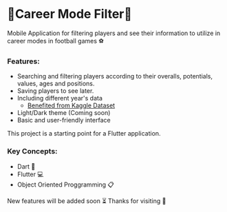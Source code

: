 # 🔹Career Mode Filter🔹 

Mobile Application for filtering players and see their information to utilize in career modes in football games ⚽

### Features:
- Searching and filtering players according to their overalls, potentials, values, ages and positions.
- Saving players to see later.
- Including different year's data
  - [Benefited from Kaggle Dataset](https://www.kaggle.com/datasets/stefanoleone992/fifa-22-complete-player-dataset)
- Light/Dark theme (Coming soon)
- Basic and user-friendly interface

This project is a starting point for a Flutter application.

### Key Concepts:
- Dart 🎯
- Flutter 💻 
- Object Oriented Proggramming 📋


New features will be added soon ⏳
Thanks for visiting 🚀
